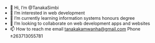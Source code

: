 - 👋 Hi, I’m @TanakaSimbi
- 👀 I’m interested in web development
- 🌱 I’m currently learning information systems honours degree
- 💞️ I’m looking to collaborate on web development apps and websites
- 📫 How to reach me email tanakakamwanha@gmail.com
Phone ±263713055781
<!---
TanakaSimbi/TanakaSimbi is a ✨ special ✨ repository because its `README.md` (this file) appears on your GitHub profile.
You can click the Preview link to take a look at your changes.
--->
